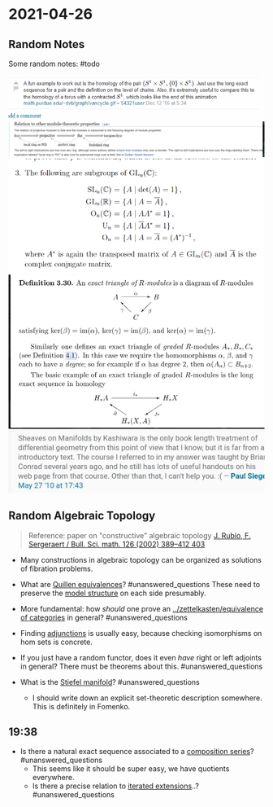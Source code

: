 # 2021-04-26

## Random Notes

Some random notes: #todo

![Working out relative homology, an example](figures/image_2021-04-25-01-52-05.png) 
![Chain of implications for module properties](figures/image_2021-04-25-01-52-56.png)
![Definitions of common matrix groups](figures/image_2021-04-25-01-53-18.png)
![Good example of exact triangles](figures/image_2021-04-25-01-53-49.png)
![Manifolds from the sheaf perspective, a reference](figures/image_2021-04-25-01-54-21.png)

## Random Algebraic Topology

> Reference: paper on "constructive" algebraic topology
[J. Rubio, F. Sergeraert / Bull. Sci. math. 126 (2002) 389–412 403](https://www-fourier.ujf-grenoble.fr/~sergerar/Papers/Constructive-AT.pdf)

- Many constructions in algebraic topology can be organized as solutions of fibration problems.

- What are [Quillen equivalences](Quillen%20equivalence)? 
	#unanswered_questions
 	These need to preserve the [model structure](model%20structure) on each side presumably.

- More fundamental: how *should* one prove an [../zettelkasten/equivalence of categories](../zettelkasten/equivalence%20of%20categories.md) in general? 
  	#unanswered_questions
 
- Finding [adjunctions](../zettelkasten/adjunction.md) is usually easy, because checking isomorphisms on hom sets is concrete.
  
- If you just have a random functor, does it even *have* right or left adjoints in general? 
	There must be theorems about this.
  	#unanswered_questions

- What is the [Stiefel manifold](Stiefel%20manifold)? 
 	#unanswered_questions
	- I should write down an explicit set-theoretic description somewhere. This is definitely in Fomenko.

## 19:38

- Is there a natural exact sequence associated to a [composition series](composition%20series)? 
  	#unanswered_questions
	- This seems like it should be super easy, we have quotients everywhere.
	- Is there a precise relation to [iterated extensions](iterated%20extensions)..? 
  	#unanswered_questions


